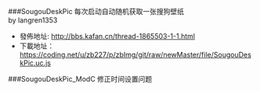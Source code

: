 ###SougouDeskPic
每次启动自动随机获取一张搜狗壁纸<br/>
by langren1353

- 發佈地址: http://bbs.kafan.cn/thread-1865503-1-1.html
- 下載地址：https://coding.net/u/zb227/p/zbImg/git/raw/newMaster/file/SougouDeskPic.uc.js

###SougouDeskPic_ModC
修正时间设置问题
